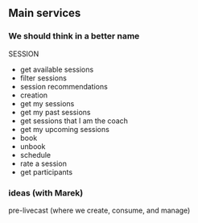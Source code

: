 ## Main services

### We should think in a better name
SESSION
- get available sessions
- filter sessions
- session recommendations
- creation
- get my sessions
- get my past sessions
- get sessions that I am the coach
- get my upcoming sessions
- book
- unbook
- schedule
- rate a session
- get participants



### ideas (with Marek)
pre-livecast (where we create, consume, and manage)